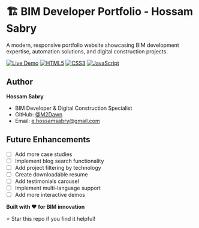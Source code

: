 # 🏗️ BIM Developer Portfolio - Hossam Sabry

A modern, responsive portfolio website showcasing BIM development expertise, automation solutions, and digital construction projects.

[![Live Demo](https://img.shields.io/badge/demo-live-brightgreen)](https://m2dawn.github.io/Portfolio)
[![HTML5](https://img.shields.io/badge/HTML5-E34F26?logo=html5&logoColor=white)](https://developer.mozilla.org/en-US/docs/Web/HTML)
[![CSS3](https://img.shields.io/badge/CSS3-1572B6?logo=css3&logoColor=white)](https://developer.mozilla.org/en-US/docs/Web/CSS)
[![JavaScript](https://img.shields.io/badge/JavaScript-F7DF1E?logo=javascript&logoColor=black)](https://developer.mozilla.org/en-US/docs/Web/JavaScript)


##  Author

**Hossam Sabry**
- BIM Developer & Digital Construction Specialist
- GitHub: [@M2Dawn](https://github.com/M2Dawn)
- Email: e.hossamsabry@gmail.com


##  Future Enhancements

- [ ] Add more case studies
- [ ] Implement blog search functionality
- [ ] Add project filtering by technology
- [ ] Create downloadable resume
- [ ] Add testimonials carousel
- [ ] Implement multi-language support
- [ ] Add more interactive demos

**Built with ❤️ for BIM innovation**

⭐ Star this repo if you find it helpful!
